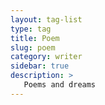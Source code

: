 ```yaml
---
layout: tag-list
type: tag
title: Poem
slug: poem
category: writer
sidebar: true
description: >
   Poems and dreams
---
```

